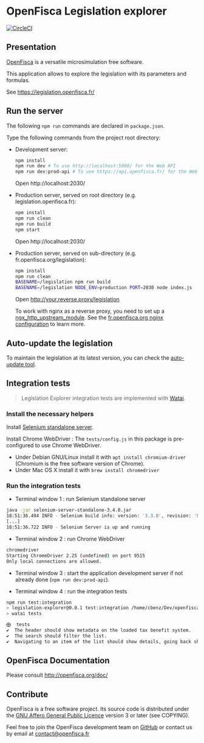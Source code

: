 # OpenFisca Legislation explorer

[![CircleCI](https://circleci.com/gh/openfisca/legislation-explorer.svg?style=svg)](https://circleci.com/gh/openfisca/legislation-explorer)

## Presentation

[OpenFisca](https://www.openfisca.fr/) is a versatile microsimulation free software.

This application allows to explore the legislation with its parameters and formulas.

See https://legislation.openfisca.fr/

## Run the server

The following `npm run` commands are declared in `package.json`.

Type the following commands from the project root directory:

- Development server:

    ```sh
    npm install
    npm run dev # To use http://localhost:5000/ for the Web API
    npm run dev:prod-api # To use https://api.openfisca.fr/ for the Web API
    ```

    Open http://localhost:2030/

- Production server, served on root directory (e.g. legislation.openfisca.fr):

    ```sh
    npm install
    npm run clean
    npm run build
    npm start
    ```

    Open http://localhost:2030/

- Production server, served on sub-directory (e.g. fr.openfisca.org/legislation):

    ```sh
    npm install
    npm run clean
    BASENAME=/legislation npm run build
    BASENAME=/legislation NODE_ENV=production PORT=2030 node index.js
    ```

    Open http://your.reverse.proxy/legislation

    To work with nginx as a reverse proxy, you need to set up a [ngx_http_upstream_module](http://nginx.org/en/docs/http/ngx_http_upstream_module.html).
    See the [fr.openfisca.org nginx configuration](https://github.com/openfisca/openfisca-ops/blob/master/fr.openfisca.org/fr.openfisca.org.conf) to learn more.

## Auto-update the legislation

To maintain the legislation at its latest version, you can check the [auto-update tool](https://github.com/openfisca/openfisca-ops/tree/master/auto-update-pip-packages).

## Integration tests

> Legislation Explorer integration tests are implemented with [Watai](https://github.com/MattiSG/Watai).

### Install the necessary helpers

Install [Selenium standalone server](http://www.seleniumhq.org/download/).

Install Chrome WebDriver : The `tests/config.js` in this package is pre-configured to use Chrome WebDriver.
* Under Debian GNU/Linux install it with `apt install chromium-driver` (Chromium is the free software version of Chrome).
* Under Mac OS X install it with `brew install chromedriver`

### Run the integration tests

- Terminal window 1 : run Selenium standalone server

```sh
java -jar selenium-server-standalone-3.4.0.jar
18:51:36.494 INFO - Selenium build info: version: '3.3.0', revision: 'b526bd5'
[...]
18:51:36.722 INFO - Selenium Server is up and running
```
- Terminal window 2 : run Chrome WebDriver

```sh
chromedriver
Starting ChromeDriver 2.25 (undefined) on port 9515
Only local connections are allowed.
```

- Terminal window 3 : start the application development server if not already done (`npm run dev:prod-api`).

- Terminal window 4 : run the integration tests

```sh
npm run test:integration
> legislation-explorer@0.0.1 test:integration /home/cbenz/Dev/openfisca/legislation-explorer
> watai tests

⨁  tests
✔  The header should show metadata on the loaded tax benefit system.
✔  The search should filter the list.
✔  Navigating to an item of the list should show details, going back should keep the search.
```

## OpenFisca Documentation

Please consult http://openfisca.org/doc/

## Contribute

OpenFisca is a free software project.
Its source code is distributed under the [GNU Affero General Public Licence](http://www.gnu.org/licenses/agpl.html)
version 3 or later (see COPYING).

Feel free to join the OpenFisca development team on [GitHub](https://github.com/openfisca) or contact us by email at
contact@openfisca.fr
